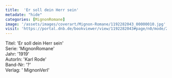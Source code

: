 ```yaml
---
title:  'Er soll dein Herr sein'
metadate: "hide"
categories: [MignonRomane]
image: '/assets/images/coverart/Mignon-Romane/1192282043_00000010.jpg'
visit: 'https://portal.dnb.de/bookviewer/view/1192282043#page/n0/mode/2up'
---
```

Titel: 'Er soll dein Herr sein' <br>
Serie: 'MignonRomane' <br>
Jahr: '1919' <br>
AutorIn: 'Karl Rode' <br>
Band-Nr: '?' <br>
Verlag: ' MignonVerl'